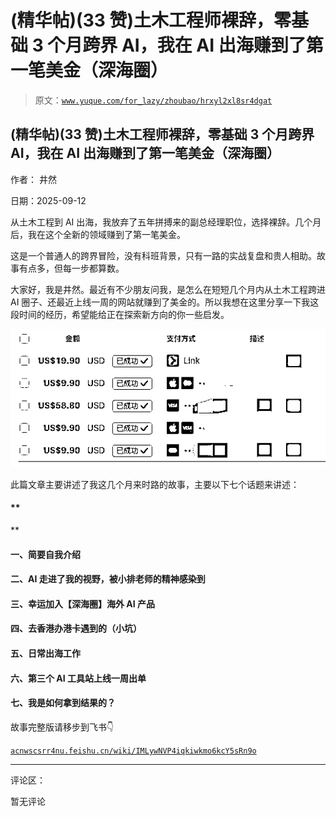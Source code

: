 # (精华帖)(33 赞)土木工程师裸辞，零基础 3 个月跨界 AI，我在 AI 出海赚到了第一笔美金（深海圈）

> 原文：[`www.yuque.com/for_lazy/zhoubao/hrxyl2xl8sr4dgat`](https://www.yuque.com/for_lazy/zhoubao/hrxyl2xl8sr4dgat)

## (精华帖)(33 赞)土木工程师裸辞，零基础 3 个月跨界 AI，我在 AI 出海赚到了第一笔美金（深海圈）

作者： 井然

日期：2025-09-12

从土木工程到 AI 出海，我放弃了五年拼搏来的副总经理职位，选择裸辞。几个月后，我在这个全新的领域赚到了第一笔美金。

这是一个普通人的跨界冒险，没有科班背景，只有一路的实战复盘和贵人相助。故事有点多，但每一步都算数。

大家好，我是井然。最近有不少朋友问我，是怎么在短短几个月内从土木工程跨进 AI 圈子、还最近上线一周的网站就赚到了美金的。所以我想在这里分享一下我这段时间的经历，希望能给正在探索新方向的你一些启发。

![](img/b8f43e06b37b92c771f5ab6ddf94e884.png "None")

此篇文章主要讲述了我这几个月来时路的故事，主要以下七个话题来讲述：

#### **

**

#### **一、简要自我介绍**

#### **二、AI 走进了我的视野，被小排老师的精神感染到**

#### **三、幸运加入【深海圈】海外 AI 产品**

#### **四、去香港办港卡遇到的（小坑）**

#### **五、日常出海工作**

#### **六、第三个 AI 工具站上线一周出单**

#### **七、我是如何拿到结果的？**

故事完整版请移步到飞书👇

[`acnwscsrr4nu.feishu.cn/wiki/IMLywNVP4iqkiwkmo6kcY5sRn9o`](https://acnwscsrr4nu.feishu.cn/wiki/IMLywNVP4iqkiwkmo6kcY5sRn9o)

* * *

评论区：

暂无评论